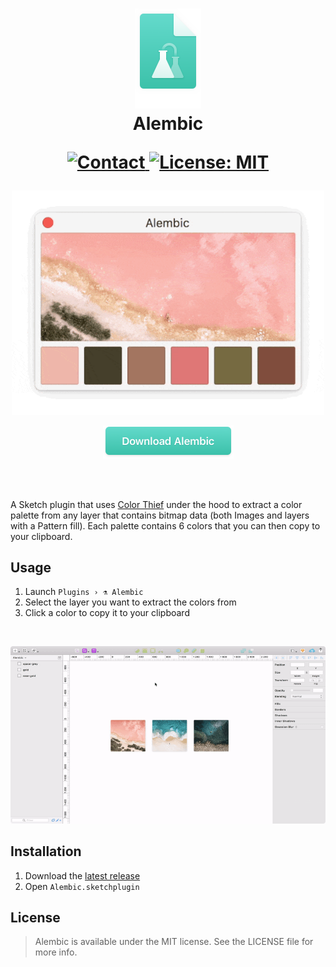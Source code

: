<h1 align="center">
  <img src="Docs/icon.png" width="106" alt="icon"><br>
  Alembic<br>
  <p align="center">
    <a href="https://twitter.com/madeawkward">
      <img src="https://img.shields.io/badge/contact-madeawkward-blue.svg?style=flat" alt="Contact">
    </a>
    <a href="https://opensource.org/licenses/MIT">
      <img src="https://img.shields.io/badge/License-MIT-yellow.svg" alt="License: MIT">
    </a>
  </p>
</h1>

<p align="center">
  <img src="Docs/alembic.gif" width="500" alt="Alembic">
</p>

<p align='center'>
    <a href="https://github.com/awkward/Alembic/releases/download/v1.0/alembic.sketchplugin.zip">
        <img src="Docs/download.png" width="209" alt="Download Alembic">
    </a>
</p>

<br>
<br>

A Sketch plugin that uses [Color Thief](https://github.com/lokesh/color-thief/) under the hood to extract a color palette from any layer that contains bitmap data (both Images and layers with a Pattern fill). Each palette contains 6 colors that you can then copy to your clipboard.

## Usage

1. Launch `Plugins › ⚗️ Alembic`
2. Select the layer you want to extract the colors from
2. Click a color to copy it to your clipboard

<br>

<p align="center">
  <img src="Docs/usage.gif" width="1000" alt="Usage">
</p>

## Installation

1. Download the [latest release](https://github.com/awkward/Alembic/releases/download/v1.0/alembic.sketchplugin.zip)
2. Open `Alembic.sketchplugin`

## License

> Alembic is available under the MIT license. See the LICENSE file for more info.
